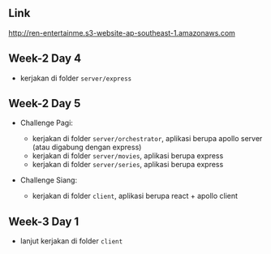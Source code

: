 ## Link
http://ren-entertainme.s3-website-ap-southeast-1.amazonaws.com

## Week-2 Day 4

- kerjakan di folder `server/express`

## Week-2 Day 5

- Challenge Pagi:

  - kerjakan di folder `server/orchestrator`, aplikasi berupa apollo server (atau digabung dengan express)
  - kerjakan di folder `server/movies`, aplikasi berupa express
  - kerjakan di folder `server/series`, aplikasi berupa express

- Challenge Siang:

  - kerjakan di folder `client`, aplikasi berupa react + apollo client

## Week-3 Day 1

- lanjut kerjakan di folder `client`
